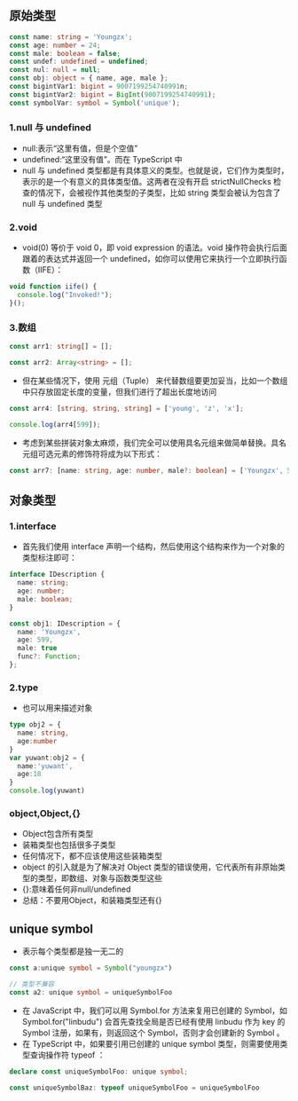 ## 原始类型
```ts
const name: string = 'Youngzx';
const age: number = 24;
const male: boolean = false;
const undef: undefined = undefined;
const nul: null = null;
const obj: object = { name, age, male };
const bigintVar1: bigint = 9007199254740991n;
const bigintVar2: bigint = BigInt(9007199254740991);
const symbolVar: symbol = Symbol('unique');
```

### 1.null 与 undefined
- null:表示“这里有值，但是个空值”
- undefined:“这里没有值”。而在 TypeScript 中
- null 与 undefined 类型都是有具体意义的类型。也就是说，它们作为类型时，表示的是一个有意义的具体类型值。这两者在没有开启 strictNullChecks 检查的情况下，会被视作其他类型的子类型，比如 string 类型会被认为包含了 null 与 undefined 类型

### 2.void 
- void(0) 等价于 void 0，即 void expression 的语法。void 操作符会执行后面跟着的表达式并返回一个 undefined，如你可以使用它来执行一个立即执行函数（IIFE）：
```ts
void function iife() {
  console.log("Invoked!");
}();
```

### 3.数组
```ts
const arr1: string[] = [];

const arr2: Array<string> = [];
```
- 但在某些情况下，使用 元组（Tuple） 来代替数组要更加妥当，比如一个数组中只存放固定长度的变量，但我们进行了超出长度地访问
```ts
const arr4: [string, string, string] = ['young', 'z', 'x'];

console.log(arr4[599]);
```
- 考虑到某些拼装对象太麻烦，我们完全可以使用具名元组来做简单替换。具名元组可选元素的修饰符将成为以下形式：
```ts
const arr7: [name: string, age: number, male?: boolean] = ['Youngzx', 599, true];
```

## 对象类型

### 1.interface
- 首先我们使用 interface 声明一个结构，然后使用这个结构来作为一个对象的类型标注即可：
```ts
interface IDescription {
  name: string;
  age: number;
  male: boolean;
}

const obj1: IDescription = {
  name: 'Youngzx',
  age: 599,
  male: true
  func?: Function;
};
```

### 2.type
- 也可以用来描述对象
```ts
type obj2 = {
  name: string,
  age:number
}
var yuwant:obj2 = {
  name:'yuwant',
  age:18
}
console.log(yuwant)
```

### object,Object,{}
- Object包含所有类型
- 装箱类型也包括很多子类型
- 任何情况下，都不应该使用这些装箱类型
- object 的引入就是为了解决对 Object 类型的错误使用，它代表所有非原始类型的类型，即数组、对象与函数类型这些
- {}:意味着任何非null/undefined
- 总结：不要用Object，和装箱类型还有{}


## unique symbol
- 表示每个类型都是独一无二的
```ts
const a:unique symbol = Symbol("youngzx")

// 类型不兼容
const a2: unique symbol = uniqueSymbolFoo
```
- 在 JavaScript 中，我们可以用 Symbol.for 方法来复用已创建的 Symbol，如 Symbol.for("linbudu") 会首先查找全局是否已经有使用 linbudu 作为 key 的 Symbol 注册，如果有，则返回这个 Symbol，否则才会创建新的 Symbol 。
- 在 TypeScript 中，如果要引用已创建的 unique symbol 类型，则需要使用类型查询操作符 typeof ：
```ts
declare const uniqueSymbolFoo: unique symbol;

const uniqueSymbolBaz: typeof uniqueSymbolFoo = uniqueSymbolFoo
```
